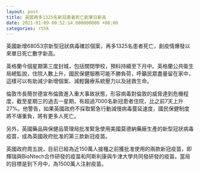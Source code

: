 ```yaml
---
layout: post
title: 英國再多1325名新冠患者死亡創單日新高
date: 2021-01-09 00:52:14.000000000 +08:00
categories: rthk
---
```


英國新增68053宗新型冠狀病毒確診個案，再多1325名患者死亡，創疫情爆發以來單日死亡數字新高。

英格蘭今個星期第三度封城，包括關閉學校，預料持續至下月中。英格蘭公共衛生局總監說，住院人數上升，國民保健服務可能不勝負荷，呼籲民眾盡量留在家中，這樣可以有助減少新增個案、減輕醫療系統壓力以及拯救生命。

倫敦市長簡世德宣布倫敦進入重大事故狀態，形容病毒對倫敦的威脅達到危機程度，截至星期三的過去一星期，有超過7000名新冠患者住院，比之前7天上升27%。他警告，如果英國政府不採取緊急行動減慢病毒蔓延速度，國民保健制度將不堪重負，將有更多人死亡。

另外，英國藥品與保健品管理局批准緊急使用美國莫德納藥廠生產的新型冠狀病毒疫苗，成為英國政府批准的第三款新冠疫苗。

英國政府周五說，目前已經為近150萬人接種之前獲批准使用的兩款新冠疫苗，即輝瑞與BioNtech合作研發的疫苗和阿斯利康與牛津大學共同發研發的疫苗。當局的目標是到下月中，為1500萬人注射疫苗。
